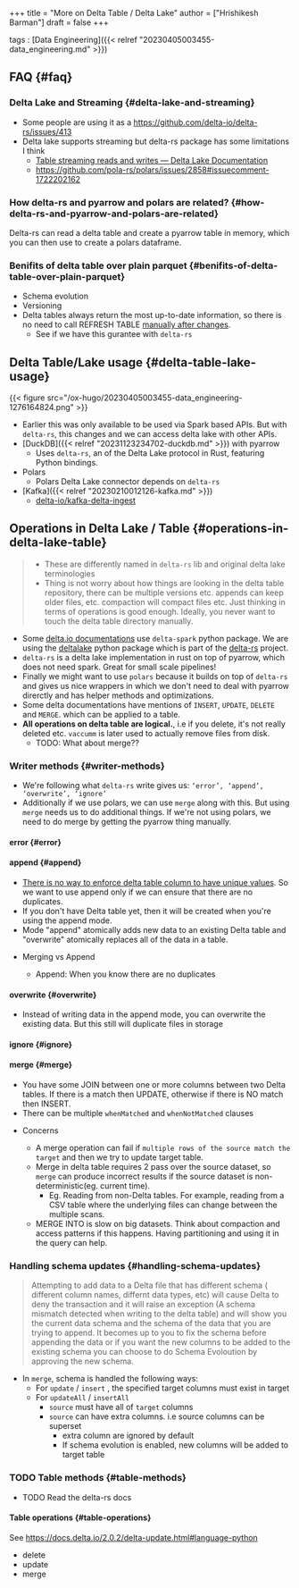 +++
title = "More on Delta Table / Delta Lake"
author = ["Hrishikesh Barman"]
draft = false
+++

tags
: [Data Engineering]({{< relref "20230405003455-data_engineering.md" >}})


## FAQ {#faq}


### Delta Lake and Streaming {#delta-lake-and-streaming}

-   Some people are using it as a <https://github.com/delta-io/delta-rs/issues/413>
-   Delta lake supports streaming but delta-rs package has some limitations I think
    -   [Table streaming reads and writes — Delta Lake Documentation](https://docs.delta.io/latest/delta-streaming.html)
    -   <https://github.com/pola-rs/polars/issues/2858#issuecomment-1722202162>


### How delta-rs and pyarrow and polars are related? {#how-delta-rs-and-pyarrow-and-polars-are-related}

Delta-rs can read a delta table and create a pyarrow table in memory, which you can then use to create a polars dataframe.


### Benifits of delta table over plain parquet {#benifits-of-delta-table-over-plain-parquet}

-   Schema evolution
-   Versioning
-   Delta tables always return the most up-to-date information, so there is no need to call REFRESH TABLE [manually after changes](https://docs.databricks.com/en/delta/best-practices.html#differences-between-delta-lake-and-parquet-on-apache-spark).
    -   See if we have this gurantee with `delta-rs`


## Delta Table/Lake usage {#delta-table-lake-usage}

{{< figure src="/ox-hugo/20230405003455-data_engineering-1276164824.png" >}}

-   Earlier this was only available to be used via Spark based APIs. But with `delta-rs`, this changes and we can access delta lake with other APIs.
-   [DuckDB]({{< relref "20231123234702-duckdb.md" >}}) with pyarrow
    -   Uses `delta-rs`, an of the Delta Lake protocol in Rust, featuring Python bindings.
-   Polars
    -   Polars Delta Lake connector depends on `delta-rs`
-   [Kafka]({{< relref "20230210012126-kafka.md" >}})
    -   [delta-io/kafka-delta-ingest](https://github.com/delta-io/kafka-delta-ingest)


## Operations in Delta Lake / Table {#operations-in-delta-lake-table}

> -   These are differently named in `delta-rs` lib and original delta lake terminologies
> -   Thing is not worry about how things are looking in the delta table repository, there can be multiple versions etc. appends can keep older files, etc. compaction will compact files etc. Just thinking in terms of operations is good enough. Ideally, you never want to touch the delta table directory manually.

-   Some [delta.io documentations](https://docs.delta.io/2.0.2/delta-update.html#language-python) use `delta-spark` python package. We are using the [deltalake](https://pypi.org/project/deltalake/) python package which is part of the [delta-rs](https://github.com/delta-io/delta-rs?tab=readme-ov-file) project.
-   `delta-rs` is a delta lake implementation in rust on top of pyarrow, which does not need spark. Great for small scale pipelines!
-   Finally we might want to use `polars` because it builds on top of `delta-rs` and gives us nice wrappers in which we don't need to deal with pyarrow direrctly and has helper methods and optimizations.
-   Some delta documentations have mentions of `INSERT`, `UPDATE`, `DELETE` and `MERGE`. which can be applied to a table.
-   **All operations on delta table are logical.**, i.e if you delete, it's not really deleted etc. `vaccumm` is later used to actually remove files from disk.
    -   TODO: What about merge??


### Writer methods {#writer-methods}

-   We're following what `delta-rs` write gives us: `‘error’, ‘append’, ‘overwrite’, ‘ignore’`
-   Additionally if we use polars, we can use `merge` along with this. But using `merge` needs us to do additional things. If we're not using polars, we need to do merge by getting the pyarrow thing manually.


#### error {#error}


#### append {#append}

-   [There is no way to enforce delta table column to have unique values](https://community.databricks.com/t5/data-engineering/how-to-enforce-delta-table-column-to-have-unique-values/td-p/7098). So we want to use append only if we can ensure that there are no duplicates.
-   If you don't have Delta table yet, then it will be created when you're using the append mode.
-   Mode "append" atomically adds new data to an existing Delta table and "overwrite" atomically replaces all of the data in a table.

<!--list-separator-->

-  Merging vs Append

    -   Append: When you know there are no duplicates


#### overwrite {#overwrite}

-   Instead of writing data in the append mode, you can overwrite the existing data. But this still will duplicate files in storage


#### ignore {#ignore}


#### merge {#merge}

-   You have some JOIN between one or more columns between two Delta tables. If there is a match then UPDATE, otherwise if there is NO match then INSERT.
-   There can be multiple `whenMatched` and `whenNotMatched` clauses

<!--list-separator-->

-  Concerns

    -   A merge operation can fail if `multiple rows of the source match the target` and then we try to update target table.
    -   Merge in delta table requires 2 pass over the source dataset, so `merge` can produce incorrect results if the source dataset is non-deterministic(eg. current time).
        -   Eg. Reading from non-Delta tables. For example, reading from a CSV table where the underlying files can change between the multiple scans.
    -   MERGE INTO is slow on big datasets. Think about compaction and access patterns if this happens. Having partitioning and using it in the query can help.


### Handling schema updates {#handling-schema-updates}

> Attempting to add data to a Delta file that has different schema ( different column names, differnt data types, etc) will cause Delta to deny the transaction and it will raise an exception (A schema mismatch detected when writing to the delta table) and will show you the current data schema and the schema of the data that you are trying to append. It becomes up to you to fix the schema before appending the data or if you want the new columns to be added to the existing schema you can choose to do Schema Evoloution by approving the new schema.

-   In `merge`, schema is handled the following ways:
    -   For `update` / `insert` , the specified target columns must exist in target
    -   For `updateAll` / `insertAll`
        -   `source` must have all of `target` columns
        -   `source` can have extra columns. i.e source columns can be superset
            -   extra column are ignored by default
            -   If schema evolution is enabled, new columns will be added to target table


### <span class="org-todo todo TODO">TODO</span> Table methods {#table-methods}

-   TODO Read the delta-rs docs


#### Table operations {#table-operations}

See <https://docs.delta.io/2.0.2/delta-update.html#language-python>

-   delete
-   update
-   merge
